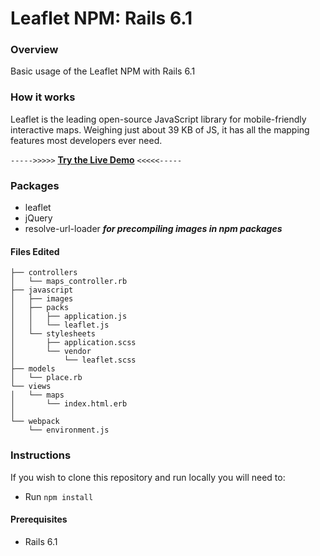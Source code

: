 # Leaflet NPM:  Rails 6.1

### Overview
Basic usage of the Leaflet NPM with Rails 6.1

### How it works
Leaflet is the leading open-source JavaScript library for mobile-friendly interactive maps. Weighing just about 39 KB of JS, it has all the mapping features most developers ever need.
  
`----->>>>>` [**Try the Live Demo**](https://leaflet-npm.herokuapp.com/) `<<<<<-----`

### Packages
- leaflet
- jQuery
- resolve-url-loader   _**for precompiling images in npm packages**_

#### Files Edited 

```
├── controllers
│   └── maps_controller.rb
├── javascript
│   ├── images
│   ├── packs
│   │   ├── application.js
│   │   └── leaflet.js
│   └── stylesheets
│       ├── application.scss
│       └── vendor
│           └── leaflet.scss
├── models
│   └── place.rb
└── views
│   └── maps
│       └── index.html.erb
│ 
└── webpack
    └── environment.js 
```

### Instructions
If you wish to clone this repository and run locally you will need to:
- Run `npm install`

#### Prerequisites
- Rails 6.1
